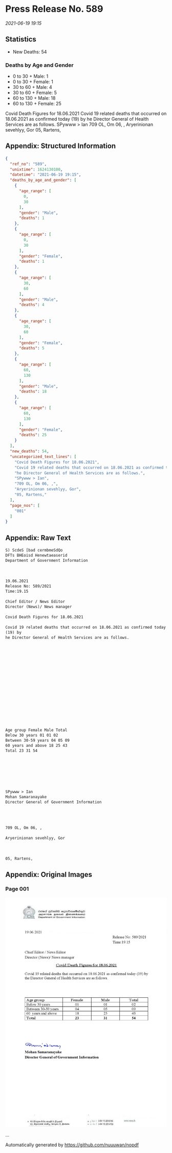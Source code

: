 
# Press Release No. 589
*2021-06-19 19:15*
## Statistics
* New Deaths: 54
### Deaths by Age and Gender
* 0 to 30 + Male: 1
* 0 to 30 + Female: 1
* 30 to 60 + Male: 4
* 30 to 60 + Female: 5
* 60 to 130 + Male: 18
* 60 to 130 + Female: 25


Covid Death Figures for 18.06.2021
Covid 19 related deaths that occurred on 18.06.2021 as confirmed today (19) by
he Director General of Health Services are as follows.
SPywww > Ian
709 OL, Om 06, ,
Aryerinionan sevehlyy, Gor
05, Rartens,

## Appendix: Structured Information
```json
{
  "ref_no": "589",
  "unixtime": 1624130100,
  "datetime": "2021-06-19 19:15",
  "deaths_by_age_and_gender": [
    {
      "age_range": [
        0,
        30
      ],
      "gender": "Male",
      "deaths": 1
    },
    {
      "age_range": [
        0,
        30
      ],
      "gender": "Female",
      "deaths": 1
    },
    {
      "age_range": [
        30,
        60
      ],
      "gender": "Male",
      "deaths": 4
    },
    {
      "age_range": [
        30,
        60
      ],
      "gender": "Female",
      "deaths": 5
    },
    {
      "age_range": [
        60,
        130
      ],
      "gender": "Male",
      "deaths": 18
    },
    {
      "age_range": [
        60,
        130
      ],
      "gender": "Female",
      "deaths": 25
    }
  ],
  "new_deaths": 54,
  "uncategorized_text_lines": [
    "Covid Death Figures for 18.06.2021",
    "Covid 19 related deaths that occurred on 18.06.2021 as confirmed today (19) by",
    "he Director General of Health Services are as follows.",
    "SPywww > Ian",
    "709 OL, Om 06, ,",
    "Aryerinionan sevehlyy, Gor",
    "05, Rartens,"
  ],
  "page_nos": [
    "001"
  ]
}
```

## Appendix: Raw Text
```text
S) ScdeS [bad cermbmeSdQo
DFTs BHEoisd Henewtaeaserid
Department of Government Information

 

19.06.2021
Release No: 589/2021
Time:19.15

Chief Editor / News Editor
Director (News)/ News manager

Covid Death Figures for 18.06.2021

Covid 19 related deaths that occurred on 18.06.2021 as confirmed today (19) by
he Director General of Health Services are as follows.

 

 

 

 

 

 

 

 

Age group Female Male Total
Below 30 years 01 01 02
Between 30-59 years 04 05 09
60 years and above 18 25 43
Total 23 31 54

 

 

 

SPywww > Ian
Mohan Samaranayake
Director General of Government Information

 
 

709 OL, Om 06, ,

Aryerinionan sevehlyy, Gor

   

05, Rartens,

```

## Appendix: Original Images

### Page 001

![page_no](https://raw.githubusercontent.com/nuuuwan/nopdf_data/main/nopdf.dgigovlk.ref589.page001.jpeg)
        

...

Automatically generated by https://github.com/nuuuwan/nopdf

    
    